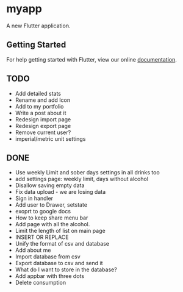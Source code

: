 # myapp

A new Flutter application.

## Getting Started

For help getting started with Flutter, view our online
[documentation](https://flutter.io/).


## TODO
* Add detailed stats
* Rename and add Icon
* Add to my portfolio
* Write a post about it
* Redesign import page
* Redesign export page
* Remove current user?
* imperial/metric unit settings


## DONE
* Use weekly Limit and sober days settings in all drinks too
* add settings page: weekly limit, days without alcohol
* Disallow saving empty data
* Fix data upload - we are losing data
* Sign in handler
* Add user to Drawer, setstate
* exoprt to google docs
* How to keep share menu bar
* Add page with all the alcohol.
* Limit the length of list on main page
* INSERT OR REPLACE
* Unify the format of csv and database
* Add about me
* Import database from csv
* Export database to csv and send it
* What do I want to store in the database?
* Add appbar with three dots
* Delete consumption
